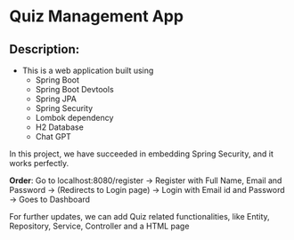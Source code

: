 # Quiz Management App

## Description:
- This is a web application built using
  - Spring Boot
  - Spring Boot Devtools
  - Spring JPA
  - Spring Security
  - Lombok dependency
  - H2 Database
  - Chat GPT
 
In this project, we have succeeded in embedding Spring Security, and it works perfectly.

**Order**:
Go to localhost:8080/register -> Register with Full Name, Email and Password -> (Redirects to Login page) -> Login with Email id and Password -> Goes to Dashboard

For further updates, we can add Quiz related functionalities, like Entity, Repository, Service, Controller and a HTML page
